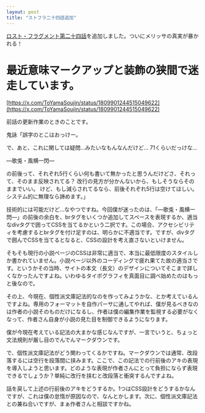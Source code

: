 ```yaml
---
layout: post
title: "ストフラ二十四話追加"
---
```


[ロスト・フラグメント第二十四話](/novel/lost-fragment/24.html)を追加しました。ついにメリッサの真実が暴かれる！

# 最近意味マークアップと装飾の狭間で迷走しています。

[https://x.com/ToYamaSoujin/status/1809901244515049622](https://x.com/ToYamaSoujin/status/1809901244515049622)

前話の更新作業のときのことです。

鬼詠「誤字のとこはおっけー。

で、あと、これに関しては疑問…みたいなもんなんだけど…
71くらいだっけな…

―歌兎・風横一閃―

の前後って、それぞれ5行くらい何も書いて無かったと思うんだけどさ、それって、そのまま反映されてる？
改行の見方が分かんないから、もしそうならそのままでいい。
けど、もし減らされてるなら、前後それぞれ5行は空けてほしい。
システム的に無理なら諦めます。」

技術的には可能だけど…なやつですね。今回僕が迷ったのは、「―歌兎・風横一閃―」の前後の余白を、brタグをいくつか追加してスペースを表現するか、適当なdivタグで囲ってCSSを当てるかという二択です。この場合、アクセシビリティを考慮するとbrタグを付け足すのは、明らかに不適当です。ですが、divタグで囲んでCSSを当てるとなると、CSSの設計を考え直さないといけません。

そもそも現行の小説ページのCSSは非常に適当で、本当に最低限度のスタイルしか書かれていません。小説ページ以外のコーディングで疲れ果てた故の適当さです。というかその当時、サイトの本文（長文）のデザインについてそこまで詳しくなかったんですよね。いわゆるタイポグラフィを真面目に調べ始めたのはもっと後なので。

その上、今現在、個性派文庫記法的なのを作ってみようかな、とか考えているんですよね。専用のフォーマットを自作パーサに通してやれば、僕が見るべきなのは作者の小説そのものだけになるし、作者は僕の編集作業を監視する必要がなくなって、作者さん自身が小説の見た目を制御できるようになります。

僕が今現在考えている記法の大まかな感じなんですが、一言でいうと、ちょっと文法規則が厳し目のでんでんマークダウンです。

で、個性派文庫記法がどう関わってくるかですね。マークダウンでは通常、改段落するには空行を段落間に挟みます。ここで、この記法での行前後のアキの表現を導入しようと思います。どのような表現が作者さんにとって負担にならず表現できるでしょうか？単純に改行を挟むと改段落と衝突するんですよね。

話を戻して上述の行前後のアキをどうするか。1つはCSS設計をどうするかなんですが、これは僕の怠惰が原因なので、なんとかします。次に、個性派文庫記法との兼ね合いですが、まぁ作者さんと相談ですかね。

